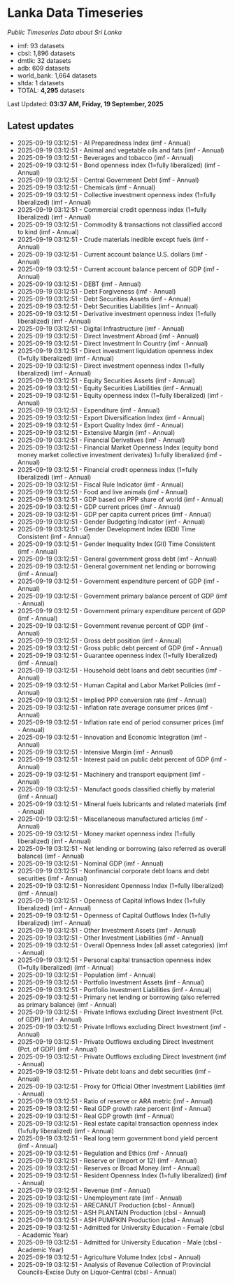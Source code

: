 # Lanka Data Timeseries
*Public Timeseries Data about Sri Lanka*

* imf: 93 datasets
* cbsl: 1,896 datasets
* dmtlk: 32 datasets
* adb: 609 datasets
* world_bank: 1,664 datasets
* sltda: 1 datasets
* TOTAL: **4,295** datasets

Last Updated: **03:37 AM, Friday, 19 September, 2025**

## Latest updates

* 2025-09-19 03:12:51 - AI Preparedness Index (imf - Annual)
* 2025-09-19 03:12:51 - Animal and vegetable oils and fats (imf - Annual)
* 2025-09-19 03:12:51 - Beverages and tobacco (imf - Annual)
* 2025-09-19 03:12:51 - Bond openness index (1=fully liberalized) (imf - Annual)
* 2025-09-19 03:12:51 - Central Government Debt (imf - Annual)
* 2025-09-19 03:12:51 - Chemicals (imf - Annual)
* 2025-09-19 03:12:51 - Collective investment openness index (1=fully liberalized) (imf - Annual)
* 2025-09-19 03:12:51 - Commercial credit openness index (1=fully liberalized) (imf - Annual)
* 2025-09-19 03:12:51 - Commodity & transactions not classified accord to kind (imf - Annual)
* 2025-09-19 03:12:51 - Crude materials inedible except fuels (imf - Annual)
* 2025-09-19 03:12:51 - Current account balance U.S. dollars (imf - Annual)
* 2025-09-19 03:12:51 - Current account balance percent of GDP (imf - Annual)
* 2025-09-19 03:12:51 - DEBT (imf - Annual)
* 2025-09-19 03:12:51 - Debt Forgiveness (imf - Annual)
* 2025-09-19 03:12:51 - Debt Securities Assets (imf - Annual)
* 2025-09-19 03:12:51 - Debt Securities Liabilities (imf - Annual)
* 2025-09-19 03:12:51 - Derivative investment openness index (1=fully liberalized) (imf - Annual)
* 2025-09-19 03:12:51 - Digital Infrastructure (imf - Annual)
* 2025-09-19 03:12:51 - Direct Investment Abroad (imf - Annual)
* 2025-09-19 03:12:51 - Direct Investment In Country (imf - Annual)
* 2025-09-19 03:12:51 - Direct investment liquidation openness index (1=fully liberalized) (imf - Annual)
* 2025-09-19 03:12:51 - Direct investment openness index (1=fully liberalized) (imf - Annual)
* 2025-09-19 03:12:51 - Equity Securities Assets (imf - Annual)
* 2025-09-19 03:12:51 - Equity Securities Liabilities (imf - Annual)
* 2025-09-19 03:12:51 - Equity openness index (1=fully liberalized) (imf - Annual)
* 2025-09-19 03:12:51 - Expenditure (imf - Annual)
* 2025-09-19 03:12:51 - Export Diversification Index (imf - Annual)
* 2025-09-19 03:12:51 - Export Quality Index (imf - Annual)
* 2025-09-19 03:12:51 - Extensive Margin (imf - Annual)
* 2025-09-19 03:12:51 - Financial Derivatives (imf - Annual)
* 2025-09-19 03:12:51 - Financial Market Openness Index (equity bond money market collective investment derivates) 1=fully liberalized (imf - Annual)
* 2025-09-19 03:12:51 - Financial credit openness index (1=fully liberalized) (imf - Annual)
* 2025-09-19 03:12:51 - Fiscal Rule Indicator (imf - Annual)
* 2025-09-19 03:12:51 - Food and live animals (imf - Annual)
* 2025-09-19 03:12:51 - GDP based on PPP share of world (imf - Annual)
* 2025-09-19 03:12:51 - GDP current prices (imf - Annual)
* 2025-09-19 03:12:51 - GDP per capita current prices (imf - Annual)
* 2025-09-19 03:12:51 - Gender Budgeting Indicator (imf - Annual)
* 2025-09-19 03:12:51 - Gender Development Index (GDI) Time Consistent (imf - Annual)
* 2025-09-19 03:12:51 - Gender Inequality Index (GII) Time Consistent (imf - Annual)
* 2025-09-19 03:12:51 - General government gross debt (imf - Annual)
* 2025-09-19 03:12:51 - General government net lending or borrowing (imf - Annual)
* 2025-09-19 03:12:51 - Government expenditure percent of GDP (imf - Annual)
* 2025-09-19 03:12:51 - Government primary balance percent of GDP (imf - Annual)
* 2025-09-19 03:12:51 - Government primary expenditure percent of GDP (imf - Annual)
* 2025-09-19 03:12:51 - Government revenue percent of GDP (imf - Annual)
* 2025-09-19 03:12:51 - Gross debt position (imf - Annual)
* 2025-09-19 03:12:51 - Gross public debt percent of GDP (imf - Annual)
* 2025-09-19 03:12:51 - Guarantee openness index (1=fully liberalized) (imf - Annual)
* 2025-09-19 03:12:51 - Household debt loans and debt securities (imf - Annual)
* 2025-09-19 03:12:51 - Human Capital and Labor Market Policies (imf - Annual)
* 2025-09-19 03:12:51 - Implied PPP conversion rate (imf - Annual)
* 2025-09-19 03:12:51 - Inflation rate average consumer prices (imf - Annual)
* 2025-09-19 03:12:51 - Inflation rate end of period consumer prices (imf - Annual)
* 2025-09-19 03:12:51 - Innovation and Economic Integration (imf - Annual)
* 2025-09-19 03:12:51 - Intensive Margin (imf - Annual)
* 2025-09-19 03:12:51 - Interest paid on public debt percent of GDP (imf - Annual)
* 2025-09-19 03:12:51 - Machinery and transport equipment (imf - Annual)
* 2025-09-19 03:12:51 - Manufact goods classified chiefly by material (imf - Annual)
* 2025-09-19 03:12:51 - Mineral fuels lubricants and related materials (imf - Annual)
* 2025-09-19 03:12:51 - Miscellaneous manufactured articles (imf - Annual)
* 2025-09-19 03:12:51 - Money market openness index (1=fully liberalized) (imf - Annual)
* 2025-09-19 03:12:51 - Net lending or borrowing (also referred as overall balance) (imf - Annual)
* 2025-09-19 03:12:51 - Nominal GDP (imf - Annual)
* 2025-09-19 03:12:51 - Nonfinancial corporate debt loans and debt securities (imf - Annual)
* 2025-09-19 03:12:51 - Nonresident Openness Index (1=fully liberalized) (imf - Annual)
* 2025-09-19 03:12:51 - Openness of Capital Inflows Index (1=fully liberalized) (imf - Annual)
* 2025-09-19 03:12:51 - Openness of Capital Outflows Index (1=fully liberalized) (imf - Annual)
* 2025-09-19 03:12:51 - Other Investment Assets (imf - Annual)
* 2025-09-19 03:12:51 - Other Investment Liabilities (imf - Annual)
* 2025-09-19 03:12:51 - Overall Openness Index (all asset categories) (imf - Annual)
* 2025-09-19 03:12:51 - Personal capital transaction openness index (1=fully liberalized) (imf - Annual)
* 2025-09-19 03:12:51 - Population (imf - Annual)
* 2025-09-19 03:12:51 - Portfolio Investment Assets (imf - Annual)
* 2025-09-19 03:12:51 - Portfolio Investment Liabilities (imf - Annual)
* 2025-09-19 03:12:51 - Primary net lending or borrowing (also referred as primary balance) (imf - Annual)
* 2025-09-19 03:12:51 - Private Inflows excluding Direct Investment (Pct. of GDP) (imf - Annual)
* 2025-09-19 03:12:51 - Private Inflows excluding Direct Investment (imf - Annual)
* 2025-09-19 03:12:51 - Private Outflows excluding Direct Investment (Pct. of GDP) (imf - Annual)
* 2025-09-19 03:12:51 - Private Outflows excluding Direct Investment (imf - Annual)
* 2025-09-19 03:12:51 - Private debt loans and debt securities (imf - Annual)
* 2025-09-19 03:12:51 - Proxy for Official Other Investment Liabilities (imf - Annual)
* 2025-09-19 03:12:51 - Ratio of reserve or ARA metric (imf - Annual)
* 2025-09-19 03:12:51 - Real GDP growth rate percent (imf - Annual)
* 2025-09-19 03:12:51 - Real GDP growth (imf - Annual)
* 2025-09-19 03:12:51 - Real estate capital transaction openness index (1=fully liberalized) (imf - Annual)
* 2025-09-19 03:12:51 - Real long term government bond yield percent (imf - Annual)
* 2025-09-19 03:12:51 - Regulation and Ethics (imf - Annual)
* 2025-09-19 03:12:51 - Reserve or (Import or 12) (imf - Annual)
* 2025-09-19 03:12:51 - Reserves or Broad Money (imf - Annual)
* 2025-09-19 03:12:51 - Resident Openness Index (1=fully liberalized) (imf - Annual)
* 2025-09-19 03:12:51 - Revenue (imf - Annual)
* 2025-09-19 03:12:51 - Unemployment rate (imf - Annual)
* 2025-09-19 03:12:51 - ARECANUT Production (cbsl - Annual)
* 2025-09-19 03:12:51 - ASH PLANTAIN Production (cbsl - Annual)
* 2025-09-19 03:12:51 - ASH PUMPKIN Production (cbsl - Annual)
* 2025-09-19 03:12:51 - Admitted for University Education - Female (cbsl - Academic Year)
* 2025-09-19 03:12:51 - Admitted for University Education - Male (cbsl - Academic Year)
* 2025-09-19 03:12:51 - Agriculture Volume Index (cbsl - Annual)
* 2025-09-19 03:12:51 - Analysis of Revenue Collection of Provincial Councils-Excise Duty on Liquor-Central (cbsl - Annual)